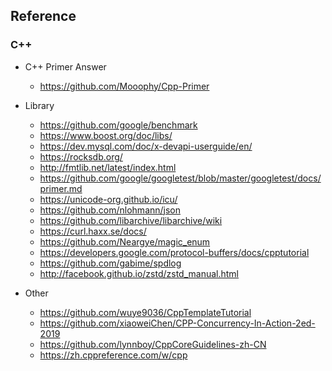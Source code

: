 ## Reference

### C++

- C++ Primer Answer

  - https://github.com/Mooophy/Cpp-Primer

- Library

  - https://github.com/google/benchmark
  - https://www.boost.org/doc/libs/
  - https://dev.mysql.com/doc/x-devapi-userguide/en/
  - https://rocksdb.org/
  - http://fmtlib.net/latest/index.html
  - https://github.com/google/googletest/blob/master/googletest/docs/primer.md
  - https://unicode-org.github.io/icu/
  - https://github.com/nlohmann/json
  - https://github.com/libarchive/libarchive/wiki
  - https://curl.haxx.se/docs/
  - https://github.com/Neargye/magic_enum
  - https://developers.google.com/protocol-buffers/docs/cpptutorial
  - https://github.com/gabime/spdlog
  - http://facebook.github.io/zstd/zstd_manual.html

- Other
  - https://github.com/wuye9036/CppTemplateTutorial
  - https://github.com/xiaoweiChen/CPP-Concurrency-In-Action-2ed-2019
  - https://github.com/lynnboy/CppCoreGuidelines-zh-CN
  - https://zh.cppreference.com/w/cpp
